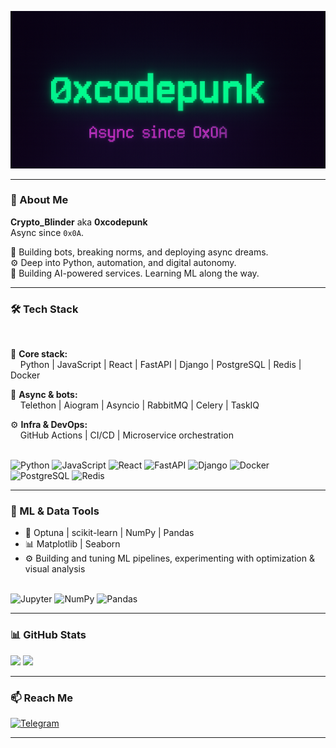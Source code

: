 <p align="center">
  <img src="https://raw.githubusercontent.com/0xcodepunk/0xcodepunk/main/header.png" alt="0xcodepunk banner" />
</p>

---

### 👾 About Me

**Crypto_Blinder** aka **0xcodepunk**  
Async since `0x0A`.

🤖 Building bots, breaking norms, and deploying async dreams.  
⚙️ Deep into Python, automation, and digital autonomy.  
🧠 Building AI-powered services. Learning ML along the way.

---

### 🛠 Tech Stack

<br>

<div align="left">

🧱 **Core stack:**  
&nbsp;&nbsp;&nbsp;&nbsp;Python | JavaScript | React | FastAPI | Django | PostgreSQL | Redis | Docker

📡 **Async & bots:**  
&nbsp;&nbsp;&nbsp;&nbsp;Telethon | Aiogram | Asyncio | RabbitMQ | Celery | TaskIQ

⚙️ **Infra & DevOps:**  
&nbsp;&nbsp;&nbsp;&nbsp;GitHub Actions | CI/CD | Microservice orchestration

</div>

<br>

<div align="left">
  <img src="https://cdn.jsdelivr.net/gh/devicons/devicon/icons/python/python-original.svg" height="30" alt="Python" />
  <img src="https://cdn.jsdelivr.net/gh/devicons/devicon/icons/javascript/javascript-original.svg" height="30" alt="JavaScript" />
  <img src="https://cdn.jsdelivr.net/gh/devicons/devicon/icons/react/react-original.svg" height="30" alt="React" />
  <img src="https://cdn.jsdelivr.net/gh/devicons/devicon/icons/fastapi/fastapi-original.svg" height="30" alt="FastAPI" />
  <img src="https://cdn.jsdelivr.net/gh/devicons/devicon/icons/django/django-plain.svg" height="30" alt="Django" />
  <img src="https://cdn.jsdelivr.net/gh/devicons/devicon/icons/docker/docker-original.svg" height="30" alt="Docker" />
  <img src="https://cdn.jsdelivr.net/gh/devicons/devicon/icons/postgresql/postgresql-original.svg" height="30" alt="PostgreSQL" />
  <img src="https://cdn.jsdelivr.net/gh/devicons/devicon/icons/redis/redis-original.svg" height="30" alt="Redis" />
</div>

---

### 🧪 ML & Data Tools

- 🧠 Optuna | scikit-learn | NumPy | Pandas  
- 📊 Matplotlib | Seaborn  
- ⚙️ Building and tuning ML pipelines, experimenting with optimization & visual analysis

<br>

<div align="left">
  <img src="https://cdn.jsdelivr.net/gh/devicons/devicon/icons/jupyter/jupyter-original.svg" height="30" alt="Jupyter" />
  <img src="https://cdn.jsdelivr.net/gh/devicons/devicon/icons/numpy/numpy-original.svg" height="30" alt="NumPy" />
  <img src="https://cdn.jsdelivr.net/gh/devicons/devicon/icons/pandas/pandas-original.svg" height="30" alt="Pandas" />
</div>

---

### 📊 GitHub Stats

<p align="left">
  <img src="https://github-readme-stats.vercel.app/api?username=0xcodepunk&show_icons=true&theme=radical&include_all_commits=true&count_private=true&hide_rank=true" height="170" />
  <img src="https://github-readme-stats.vercel.app/api/top-langs/?username=0xcodepunk&layout=compact&theme=radical" height="170"/>
</p>

---

### 📫 Reach Me

[![Telegram](https://img.shields.io/badge/Telegram-blue?logo=telegram&logoColor=white)](https://t.me/Crypto_Blinder)

---
